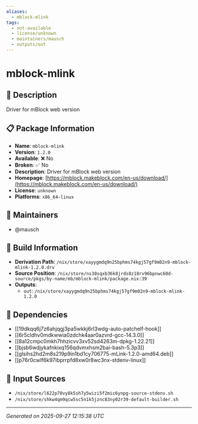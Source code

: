 ```yaml
---
aliases:
  - mblock-mlink
tags:
  - not-available
  - license/unknown
  - maintainers/mausch
  - outputs/out
---
```


# mblock-mlink

## 📝 Description

Driver for mBlock web version

## 📋 Package Information

- **Name**: `mblock-mlink`
- **Version**: `1.2.0`
- **Available**: ❌ No
- **Broken**: ✅ No
- **Description**: Driver for mBlock web version
- **Homepage**: [https://mblock.makeblock.com/en-us/download/](https://mblock.makeblock.com/en-us/download/)
- **License**: `unknown`
- **Platforms**: `x86_64-linux`
## 👥 Maintainers

- @mausch


## 🔧 Build Information

- **Derivation Path**: `/nix/store/xayygmdq9n25bphms74kgj57gf9m02n9-mblock-mlink-1.2.0.drv`
- **Source Position**: `/nix/store/ns30sqxb36k8jrds8z18rv96bpnwc60d-source/pkgs/by-name/mb/mblock-mlink/package.nix:39`
- **Outputs**:
  - `out`:  `/nix/store/xayygmdq9n25bphms74kgj57gf9m02n9-mblock-mlink-1.2.0`

## 🔗 Dependencies

- [[19dkqq6j7z6ahjqgj3pa5wkkj6rl3wdg-auto-patchelf-hook]]
- [[6r5cldhv0mdkwwia0zdchk4aar0azvrd-gcc-14.3.0]]
- [[8a12cmpc0mkh7hhzicvv3xv52sd4263m-dpkg-1.22.21]]
- [[bjsb6wdjykafnkixq156qdvmxhsm2bai-bash-5.3p3]]
- [[glsihs2hd2m8s219p9in1bd1cy706775-mLink-1.2.0-amd64.deb]]
- [[p76r0cwlf6k97ibprrpfd8xw0r8wc3nx-stdenv-linux]]

## 📁 Input Sources

- `/nix/store/l622p70vy8k5sh7y5wizi5f2mic6ynpg-source-stdenv.sh`
- `/nix/store/shkw4qm9qcw5sc5n1k5jznc83ny02r39-default-builder.sh`

---
*Generated on 2025-09-27 12:15:38 UTC*
